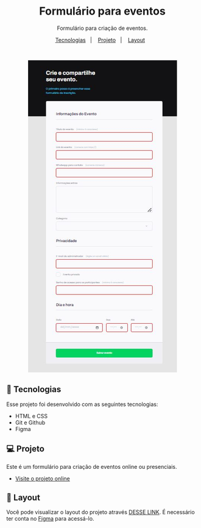 <h1 align="center"> Formulário para eventos </h1>

<p align="center">
Formulário para criação de eventos.<br/>
</p>

<p align="center">
  <a href="#-tecnologias">Tecnologias</a>&nbsp;&nbsp;&nbsp;|&nbsp;&nbsp;&nbsp;
  <a href="#-projeto">Projeto</a>&nbsp;&nbsp;&nbsp;|&nbsp;&nbsp;&nbsp;
  <a href="#-layout">Layout</a>&nbsp;&nbsp;&nbsp;
</p>

<br>

<p align="center">
  <img alt="preview projeto formulário" src="preview.JPG">
</p>

## 🚀 Tecnologias

Esse projeto foi desenvolvido com as seguintes tecnologias:

- HTML e CSS
- Git e Github
- Figma

## 💻 Projeto

Este é um formulário para criação de eventos online ou presenciais.

- [Visite o projeto online](https://pcbandeira-m.github.io/explorer-projeto03)

## 🔖 Layout

Você pode visualizar o layout do projeto através [DESSE LINK](https://www.figma.com/file/DaWcjB3tg6H77DsdPdFVbt/Explorer-Stage-03-Projeto-01-Copy?fuid=1196998376984740990). É necessário ter conta no [Figma](https://figma.com) para acessá-lo.

